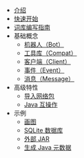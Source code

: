 <!-- _sidebar.md -->

* [介绍](/)
* [快速开始](/guide/get-started.md)
* [词库编写指南](/guide/guide.md)
* 基础概念
  * [机器人（Bot）](/manual/bot.md)
  * [工具库（Compat）](/manual/compat.md)
  * [客户端（Client）](/manual/client.md)
  * [事件（Event）](/manual/event.md)
  * [消息（Message）](/manual/message.md)
* 高级特性
  * [导入网络包](/advance/import-a-module-from-net.md)
  * [Java 互操作](/advance/java-interop.md)
* 示例
  * [画图](/examples/draw.md)
  * [SQLite 数据库](/examples/sqlite.md)
  * [外部 JAR](/examples/external-jar.md)
  * [生成 Java 元数据](/examples/generate-java-class-meta.md)